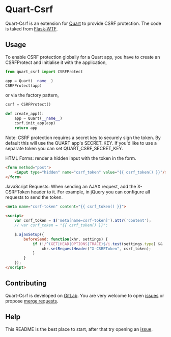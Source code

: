 Quart-Csrf
==========

Quart-Csrf is an extension for [Quart](https://gitlab.com/pgjones/quart) to provide CSRF protection.
The code is taked from [Flask-WTF](https://github.com/lepture/flask-wtf).

Usage
-----

To enable CSRF protection globally for a Quart app, you have to create an CSRFProtect and
initialise it with the application,
```python
from quart_csrf import CSRFProtect

app = Quart(__name__)
CSRFProtect(app)
```

or via the factory pattern,
```python
csrf = CSRFProtect()

def create_app():
    app = Quart(__name__)
    csrf.init_app(app)
    return app
```

Note: CSRF protection requires a secret key to securely sign the token. By default this will
use the QUART app's SECRET_KEY. If you'd like to use a separate token you can set QUART_CSRF_SECRET_KEY.

HTML Forms: render a hidden input with the token in the form.
```html
<form method="post">
    <input type="hidden" name="csrf_token" value="{{ csrf_token() }}"/>
</form>
```

JavaScript Requests: When sending an AJAX request, add the X-CSRFToken header to it. For example, in jQuery you can configure all requests to send the token.
```html
<meta name="csrf-token" content="{{ csrf_token() }}">

<script>
    var csrf_token = $('meta[name=csrf-token]').attr('content');
    // var csrf_token = "{{ csrf_token() }}";

    $.ajaxSetup({
        beforeSend: function(xhr, settings) {
            if (!/^(GET|HEAD|OPTIONS|TRACE)$/i.test(settings.type) && !this.crossDomain) {
                xhr.setRequestHeader("X-CSRFToken", csrf_token);
            }
        }
    });
</script>
```

Contributing
------------

Quart-Csrf is developed on [GitLab](https://gitlab.com/wcorrales/quart-csrf). You are very welcome to
open [issues](https://gitlab.com/wcorrales/quart-csrf/issues) or
propose [merge requests](https://gitlab.com/wcorrales/quart-csrf/merge_requests).

Help
----

This README is the best place to start, after that try opening an
[issue](https://gitlab.com/wcorrales/quart-csrf/issues).
